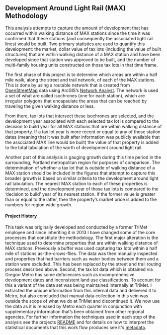 ## Development Around Light Rail (MAX) Methodology

This analysis attempts to capture the amount of development that has occurred within walking distance of MAX stations since the time it was confirmed that these stations (and consequently the associated light rail lines) would be built.  Two primary statistics are used to quantify this development: the market, dollar value of tax lots (including the value of built structures) that are within walking distance of a MAX station and have been developed since that station was approved to be built, and the number of multi-family housing units constructed on those tax lots in that time frame.

The first phase of this project is to determine which areas are within a half mile walk, along the street and trail network, of each of the MAX stations.  This is done by using a routable network that is created from [OpenStreetMap](osm.org) data using ArcGIS’s [Network Analyst](http://www.esri.com/software/arcgis/extensions/networkanalyst).  The network is used a set of what are called isochrones (one for each station), which are irregular polygons that encapsulate the areas that can be reached by traveling the given walking distance or less.

From there, tax lots that intersect these isochrones are selected, and the development year associated with each selected tax lot is compared to the decision to build year for all MAX stations that are within walking distance of that property.  If a tax lot year is more recent or equal to any of those station dates (meaning that it was built after information was publicly available that the associated MAX line would be built) the value of that property is added to the total tabulation of the worth of development around light rail.

Another part of this analysis is gauging growth during this time period in the surrounding, Portland metropolitan region for purposes of comparison.  The determination of whether a tax lot that is outside of walking distance of a MAX station should be included in the figures that attempt to capture this broader growth is based on similar criteria to the development around light rail tabulation.  The nearest MAX station to each of these properties is determined, and the development year of those tax lots is compared to the ‘decision to build’ year of its nearest station.   If the former value is greater than or equal to the latter, then the property’s market price is added to the numbers for region wide growth.

#### Project History

This task was originally developed and conducted by a former TriMet employee and since inheriting it in 2013 I have changed some of the core processes that constitute the methodology.  The first major alteration is the technique used to determine properties that are within walking distance of MAX stations.  Previously a buffer was used capturing tax lots within a half mile of stations as-the-crows-flies.  The data was then manually inspected and properties that had barriers such as water bodies between them and a station were excluded.  This has been replaced by the street and trail routing process described above.  Second, the tax lot data which is obtained via Oregon Metro has some deficiencies such as incomprehensive development dates and inconsistent land use classifications.  To account for this a variant of the data set was being maintained internally at TriMet.  I extracted the unique information from this internal data and delivered it to Metro, but also concluded that manual data collection in this vein was outside the scope of what we do at TriMet and discontinued it.  We now use the data as it is released by Metro each quarter in conjunction with supplementary information that’s been obtained from other regional agencies.  For further information the techniques used in each step of the analysis see the projects [README](https://github.com/grant-humphries/dev-near-light-rail/blob/master/README.md) and for details on how to interpret the statistical documents that this work flow produces see it's [metadata]().
